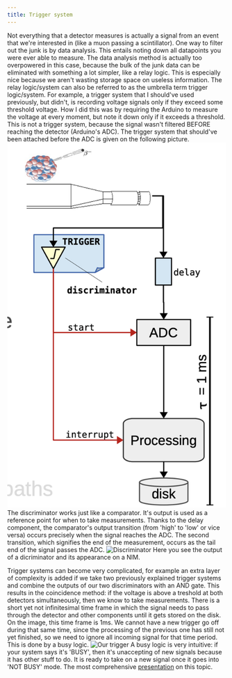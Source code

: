 ```yaml
---
title: Trigger system
---
```


Not everything that a detector measures is actually a signal from an event that we're interested in (like a muon passing a scintillator). One way to filter out the junk is by data analysis. This entails noting down all datapoints you were ever able to measure. The data analysis method is actually too overpowered in this case, because the bulk of the junk data can be eliminated with something a lot simpler, like a relay logic. This is especially nice because we aren't wasting storage space on useless information. The relay logic/system can also be referred to as the umbrella term trigger logic/system.
For example, a trigger system that I should've used previously, but didn't, is recording  voltage signals only if they exceed some threshold voltage. How I did this was by requiring the Arduino to measure the voltage at every moment, but note it down only if it exceeds a threshold. This is not a trigger system, because the signal wasn't filtered BEFORE reaching the detector (Arduino's ADC). The trigger system that should've been attached before the ADC is given on the following picture.
![Easy trigger](/docs/assets/easy_trigger.png)
The discriminator works just like a comparator. It's output is used as a reference point for when to take measurements. Thanks to the delay component, the comparator's output transition (from 'high' to 'low' or vice versa) occurs precisely when the signal reaches the ADC. The second transition, which signifies the end of the measurement, occurs as the tail end of the signal passes the ADC.
![Discriminator](/docs/assets/discriminator.png)
Here you see the output of a dicriminator and its appearance on a NIM.

Trigger systems can become very complicated, for example an extra layer of complexity is added if we take two previously explained trigger systems and combine the outputs of our two discriminators with an AND gate. This results in the coincidence method: if the voltage is above a treshold at both detectors simultaneously, then we know to take measurements. 
There is a short yet not infinitesimal time frame in which the signal needs to pass through the detector and other components until it gets stored on the disk. On the image, this time frame is 1ms. We cannot have a new trigger go off during that same time, since the processing of the previous one has still not yet finished, so we need to ignore all incoming signal for that time period. This is done by a busy logic.
![Our trigger](//docs/assets/my_trigger.png) 
A busy logic is very intuitive: if your system says it's 'BUSY', then it's unaccepting of new signals because it has other stuff to do. It is ready to take on a new signal once it goes into 'NOT BUSY' mode.
The most comprehensive [presentation](https://indico.cern.ch/event/1337180/contributions/5629322/attachments/2880440/5046367/isotdaq24.Negri.DaqIntro.pdf) on this topic.
